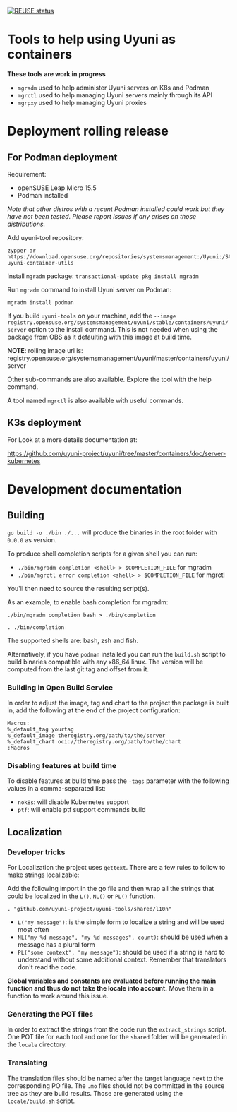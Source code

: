 <!--
SPDX-FileCopyrightText: 2023 SUSE LLC

SPDX-License-Identifier: Apache-2.0
-->

[![REUSE status](https://api.reuse.software/badge/git.fsfe.org/reuse/api)](https://api.reuse.software/info/git.fsfe.org/reuse/api)

# Tools to help using Uyuni as containers

**These tools are work in progress**

* `mgradm` used to help administer Uyuni servers on K8s and Podman
* `mgrctl` used to help managing Uyuni servers mainly through its API
* `mgrpxy` used to help managing Uyuni proxies

# Deployment rolling release

## For Podman deployment
Requirement:
  - openSUSE Leap Micro 15.5
  - Podman installed

*Note that other distros with a recent Podman installed could work but they have not been tested.
Please report issues if any arises on those distributions.*

Add uyuni-tool repository:
```
zypper ar https://download.opensuse.org/repositories/systemsmanagement:/Uyuni:/Stable:/ContainerUtils/openSUSE_Leap_Micro_5.5/ uyuni-container-utils
```

Install `mgradm` package: `transactional-update pkg install mgradm`

Run `mgradm` command to install Uyuni server on Podman:
```
mgradm install podman
```

If you build `uyuni-tools` on your machine, add the `--image registry.opensuse.org/systemsmanagement/uyuni/stable/containers/uyuni/server` option to the install command.
This is not needed when using the package from OBS as it defaulting with this image at build time.

**NOTE**: rolling image url is: registry.opensuse.org/systemsmanagement/uyuni/master/containers/uyuni/server


Other sub-commands are also available. Explore the tool with the help command.

A tool named `mgrctl` is also available with useful commands.

## K3s deployment

For Look at a more details documentation at:

https://github.com/uyuni-project/uyuni/tree/master/containers/doc/server-kubernetes

# Development documentation

## Building

`go build -o ./bin ./...` will produce the binaries in the root folder with `0.0.0` as version.

To produce shell completion scripts for a given shell you can run:

- `./bin/mgradm completion <shell> > $COMPLETION_FILE` for mgradm
- `./bin/mgrctl error completion <shell> > $COMPLETION_FILE` for mgrctl

You'll then need to source the resulting script(s).

As an example, to enable bash completion for mgradm:

`./bin/mgradm completion bash > ./bin/completion`

`. ./bin/completion`

The supported shells are: bash, zsh and fish.

Alternatively, if you have `podman` installed you can run the `build.sh` script to build binaries compatible with any x86_64 linux.
The version will be computed from the last git tag and offset from it.

### Building in Open Build Service

In order to adjust the image, tag and chart to the project the package is built in, add the following at the end of the project configuration:

```
Macros:
%_default_tag yourtag
%_default_image theregistry.org/path/to/the/server
%_default_chart oci://theregistry.org/path/to/the/chart
:Macros
```

### Disabling features at build time

To disable features at build time pass the `-tags` parameter with the following values in a comma-separated list:

* `nok8s`: will disable Kubernetes support
* `ptf`: will enable ptf support commands build

## Localization

### Developer tricks

For Localization the project uses `gettext`.
There are a few rules to follow to make strings localizable:

Add the following import in the go file and then wrap all the strings that could be localized in the `L()`, `NL()` or `PL()` function.

```
. "github.com/uyuni-project/uyuni-tools/shared/l10n"
```

* `L("my message")`: is the simple form to localize a string and will be used most often
* `NL("my %d message", "my %d messages", count)`: should be used when a message has a plural form
* `PL("some context", "my message")`: should be used if a string is hard to understand without some additional context. Remember that translators don't read the code.

**Global variables and constants are evaluated before running the main function and thus do not take the locale into account.**
Move them in a function to work around this issue.

### Generating the POT files

In order to extract the strings from the code run the `extract_strings` script.
One POT file for each tool and one for the `shared` folder will be generated in the `locale` directory.

### Translating

The translation files should be named after the target language next to the corresponding PO file.
The `.mo` files should not be committed in the source tree as they are build results.
Those are generated using the `locale/build.sh` script.
